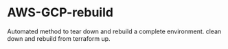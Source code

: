 # AWS-GCP-rebuild
Automated method to tear down and rebuild a complete environment. clean down and rebuild from terraform up.
